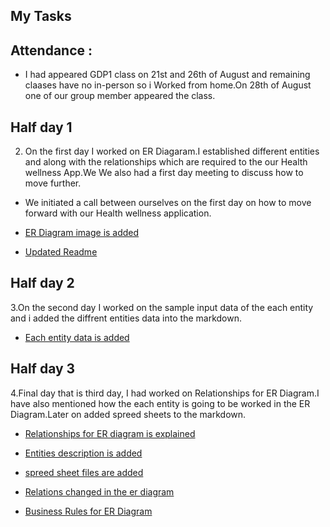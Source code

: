 ## My Tasks

## Attendance :

- I had appeared GDP1 class on 21st and 26th of August and remaining claases have no in-person so i Worked from home.On 28th of August one of our group member appeared the class.
## Half day 1

2. On the first day I worked on ER Diagaram.I established different entities and along with the relationships which are required to the our Health wellness App.We We also had a first day meeting to discuss how to move further.

- We initiated a call between ourselves on the first day on how to move forward with our Health wellness application.

- [ER Diagram image is added](https://github.com/RaviTeja444/health-wellness/commit/565ea5ea0228454c1c8ddfb916dbafee2d5a6f6e)

- [Updated Readme](https://github.com/RaviTeja444/health-wellness/commit/be02b681e2100eb25223cdb499670b08514e0a6d)
## Half day 2
3.On the second day I worked on the sample input data of the each entity and i added the diffrent entities data into the markdown.

- [Each entity data is added](https://github.com/RaviTeja444/health-wellness/commit/87543351ffc6b70ca6c59378172ff021b9bd49e3)

## Half day 3

4.Final day that is third day, I had worked on Relationships for ER Diagram.I have also mentioned how the each entity is going to be worked in the ER Diagram.Later on added spreed sheets to the markdown.


- [Relationships for ER diagram is explained](https://github.com/RaviTeja444/health-wellness/commit/62783011e8e523c75613cf5f4f7dfac2c7531c80)

- [Entities description is added](https://github.com/RaviTeja444/health-wellness/commit/9806df4e609c0bcaa5ece69877672a2049cf2bd0)

- [spreed sheet files are added](https://github.com/RaviTeja444/health-wellness/commit/978336b908b1a0ec7ba3629dd21b38ef7af764d0)

- [Relations changed in the er diagram](https://github.com/RaviTeja444/health-wellness/commit/a4ac5c30c591990a3887e4d0466e42c11cf12e4f)

- [Business Rules for ER Diagram](https://github.com/RaviTeja444/health-wellness/commit/7b343dcad2bbf2aa9f9faa3ddd71c514159a71c5)

